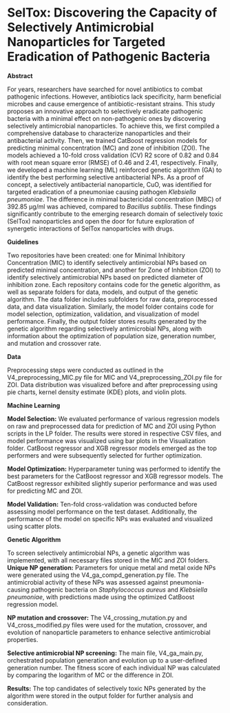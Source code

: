 # SelTox: Discovering the Capacity of Selectively Antimicrobial Nanoparticles for Targeted Eradication of Pathogenic Bacteria

**Abstract**

For years, researchers have searched for novel antibiotics to combat pathogenic infections. However, antibiotics lack specificity, harm beneficial microbes and cause emergence of antibiotic-resistant strains. This study proposes an innovative approach to selectively eradicate pathogenic bacteria with a minimal effect on non-pathogenic ones by discovering selectively antimicrobial nanoparticles. To achieve this, we first compiled a comprehensive database to characterize nanoparticles and their antibacterial activity. Then, we trained CatBoost regression models for predicting minimal concentration (MC) and zone of inhibition (ZOI). The models achieved a 10-fold cross validation (CV) R2 score of 0.82 and 0.84 with root mean square error (RMSE) of 0.46 and 2.41, respectively. Finally, we developed a machine learning (ML) reinforced genetic algorithm (GA) to identify the best performing selective antibacterial NPs. As a proof of concept, a selectively antibacterial nanoparticle, CuO, was identified for targeted eradication of a pneumoniae causing pathogen *Klebsiella pneumoniae*. The difference in minimal bactericidal concentration (MBC) of 392.85 µg/ml was achieved, compared to *Bacillus subtilis*. These findings significantly contribute to the emerging research domain of selectively toxic (SelTox) nanoparticles and open the door for future exploration of synergetic interactions of SelTox nanoparticles with drugs.

**Guidelines**

Two repositories have been created: one for Minimal Inhibitory Concentration (MIC) to identify selectively antimicrobial NPs based on predicted minimal concentration, and another for Zone of Inhibition (ZOI) to identify selectively antimicrobial NPs based on predicted diameter of inhibition zone. Each repository contains code for the genetic algorithm, as well as separate folders for data, models, and output of the genetic algorithm. The data folder includes subfolders for raw data, preprocessed data, and data visualization. Similarly, the model folder contains code for model selection, optimization, validation, and visualization of model performance. Finally, the output folder stores results generated by the genetic algorithm regarding selectively antimicrobial NPs, along with information about the optimization of population size, generation number, and mutation and crossover rate.

**Data**

Preprocessing steps were conducted as outlined in the  V4_preprocessing_MIC.py file for MIC and V4_preprocessing_ZOI.py file for ZOI. Data distribution was visualized before and after preprocessing using pie charts, kernel density estimate (KDE) plots, and violin plots.

**Machine Learning**

**Model Selection:** We evaluated performance of various regression models on raw and preprocessed data for prediction of MC and ZOI using Python scripts in the LP folder. The results were stored in respective CSV files, and model performance was visualized using bar plots in the Visualization folder. CatBoost regressor and XGB regressor models emerged as the top performers and were subsequently selected for further optimization.

**Model Optimization:** Hyperparameter tuning was performed to identify the best parameters for the CatBoost regressor and XGB regressor models. The CatBoost regressor exhibited slightly superior performance and was used for predicting MC and ZOI.

**Model Validation:** Ten-fold cross-validation was conducted before assessing model performance on the test dataset. Additionally, the performance of the model on specific NPs was evaluated and visualized using scatter plots.

**Genetic Algorithm**

To screen selectively antimicrobial NPs, a genetic algorithm was implemented, with all necessary files stored in the MIC and ZOI folders.
**Unique NP generation:** Parameters for unique metal and metal oxide NPs were generated using the V4_ga_compd_generation.py file. The antimicrobial activity of these NPs was assessed against pneumonia-causing pathogenic bacteria on *Staphylococcus aureus* and *Klebsiella pneumoniae*, with predictions made using the optimized CatBoost regression model.

**NP mutation and crossover:** The V4_crossing_mutation.py and V4_cross_modified.py files were used for the mutation, crossover, and evolution of nanoparticle parameters to enhance selective antimicrobial properties.

**Selective antimicrobial NP screening:** The main file, V4_ga_main.py, orchestrated population generation and evolution up to a user-defined generation number. The fitness score of each individual NP was calculated by comparing the logarithm of MC or the difference in ZOI.

**Results:** The top candidates of selectively toxic NPs generated by the algorithm were stored in the output folder for further analysis and consideration.
